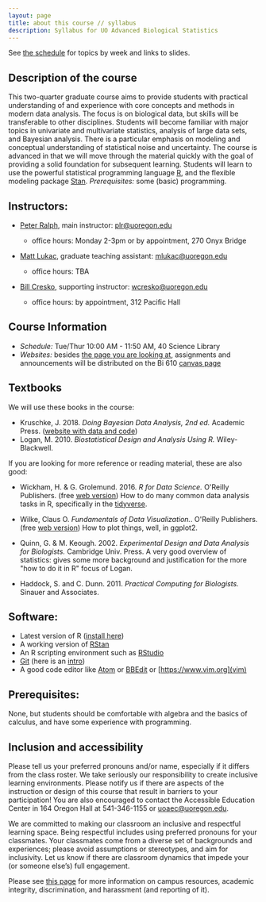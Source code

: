 ```yaml
---
layout: page
title: about this course // syllabus
description: Syllabus for UO Advanced Biological Statistics
---
```


See [the schedule](schedule.html) for topics by week and links to slides.

## Description of the course

This two-quarter graduate course aims to provide students with practical
understanding of and experience with core concepts and methods in modern data
analysis. The focus is on biological data, but skills will be transferable to
other disciplines. Students will become familiar with major topics in
univariate and multivariate statistics, analysis of large data sets, and
Bayesian analysis. There is a particular emphasis on modeling and conceptual
understanding of statistical noise and uncertainty. The course is advanced in
that we will move through the material quickly with the goal of providing
a solid foundation for subsequent learning. Students will learn to use the
powerful statistical programming language [R](https://r-project.org), and the
flexible modeling package [Stan](https://mc-stan.org). *Prerequisites:*
some (basic) programming.

## Instructors:

- [Peter Ralph](https://pages.uoregon.edu/plr/), main instructor: plr@uoregon.edu
    * office hours: Monday 2-3pm or by appointment, 270 Onyx Bridge

- [Matt Lukac](https://ie2.uoregon.edu/people/lukac/), graduate teaching assistant: mlukac@uoregon.edu
    * office hours: TBA

- [Bill Cresko](https://creskolab.uoregon.edu/), supporting instructor: wcresko@uoregon.edu
    * office hours: by appointment, 312 Pacific Hall

## Course Information

- *Schedule:* Tue/Thur 10:00 AM - 11:50 AM, 40 Science Library
- *Websites:* besides [the page you are looking at](https://petrelharp.github.io/UO_ABS/),
    assignments and announcements will be distributed on the Bi 610 [canvas page](https://canvas.uoregon.edu/)

## Textbooks

We will use these books in the course:

* Kruschke, J. 2018. *Doing Bayesian Data Analysis, 2nd ed.* Academic Press. ([website with data and code](https://sites.google.com/site/doingbayesiandataanalysis/))
* Logan, M. 2010. *Biostatistical Design and Analysis Using R.* Wiley-Blackwell.


If you are looking for more reference or reading material, these are also good:

* Wickham, H. & G. Grolemund. 2016. *R for Data Science.* O'Reilly Publishers. (free [web version](https://r4ds.had.co.nz/))
    How to do many common data analysis tasks in R, specifically in the [tidyverse](http://www.tidyverse.org).

* Wilke, Claus O. *Fundamentals of Data Visualization.*. O'Reilly Publishers. (free [web version](https://serialmentor.com/dataviz/))
    How to plot things, well, in ggplot2.

* Quinn, G. & M. Keough. 2002. *Experimental Design and Data Analysis for Biologists.* Cambridge Univ. Press.
    A very good overview of statistics: gives some more background and justification for the more "how to do it in R" focus of Logan.

* Haddock, S. and C. Dunn. 2011. *Practical Computing for Biologists.* Sinauer and Associates. 

## Software:

* Latest version of R ([install here](https://www.r-project.org))
* A working version of [RStan](https://mc-stan.org/users/interfaces/rstan.html)
* An R scripting environment such as [RStudio](https://www.rstudio.org)
* [Git](https://git-scm.com/downloads) (here is an [intro](https://jvns.ca/blog/2018/10/27/new-zine--oh-shit--git-/))
* A good code editor like [Atom](https://atom.io) or [BBEdit](https://www.barebones.com/products/bbedit/) or [https://www.vim.org](vim)

## Prerequisites:

None, but students should be comfortable with algebra and the basics of calculus,
and have some experience with programming.

## Inclusion and accessibility

Please tell us your preferred pronouns and/or name,
especially if it differs from the class roster.
We take seriously our responsibility to create inclusive learning environments.
Please notify us if there are aspects of the instruction or design of this
course that result in barriers to your participation! You are also encouraged
to contact the Accessible Education Center in 164 Oregon Hall at 541-346-1155
or uoaec@uoregon.edu.

We are committed to making our classroom an inclusive and respectful learning space.
Being respectful includes using preferred pronouns for your classmates.
Your classmates come from a diverse set of backgrounds and experiences;
please avoid assumptions or stereotypes, and aim for inclusivity.
Let us know if there are classroom dynamics that impede your (or someone else’s) full engagement. 

Please see [this page](policies.html) for more information on
campus resources, academic integrity, discrimination, and harassment (and reporting of it).

